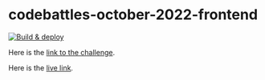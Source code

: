 # codebattles-october-2022-frontend

[![Build & deploy](https://github.com/shivan-s/codebattles-october-2022-frontend/actions/workflows/build.yml/badge.svg)](https://github.com/shivan-s/codebattles-october-2022-frontend/actions/workflows/build.yml)

Here is the [link to the challenge](https://codebattles.dev/event/dce4b8cd-b48d-4511-b4d6-b0058c179944/).

Here is the [live link](https://shivan-s.github.io/codebattles-october-2022-frontend/).
